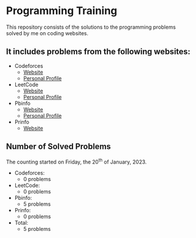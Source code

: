 # Programming Training

This repository consists of the solutions to the programming problems solved by me on coding websites.

## It includes problems from the following websites:

- Codeforces
  - [Website](https://codeforces.com/)
  - [Personal Profile](https://codeforces.com/profile/TudorGalatan)
- LeetCode
  - [Website](https://leetcode.com/)
  - [Personal Profile](https://leetcode.com/TudorGalatan/)
- Pbinfo
  - [Website](https://www.pbinfo.ro/)
  - [Personal Profile](https://www.pbinfo.ro/profil/tudorgalatan)
- Prinfo
  - [Website](https://probleme.programarecurabdare.ro/)

## Number of Solved Problems

The counting started on Friday, the 20<sup>th</sup> of January, 2023.

- Codeforces:
  - 0 problems
- LeetCode:
  - 0 problems
- Pbinfo:
  - 5 problems
- Prinfo:
  - 0 problems
- Total:
  - 5 problems
